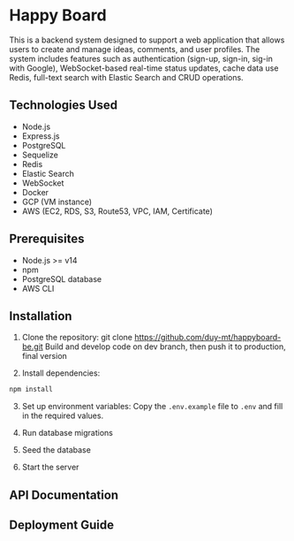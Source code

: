 # Happy Board

This is a backend system designed to support a web application that allows users to create and manage ideas, comments, and user profiles. The system includes features such as authentication (sign-up, sign-in, sig-in with Google), WebSocket-based real-time status updates, cache data use Redis, full-text search with Elastic Search and CRUD operations.

## Technologies Used
- Node.js
- Express.js
- PostgreSQL 
- Sequelize
- Redis
- Elastic Search
- WebSocket
- Docker
- GCP (VM instance) 
- AWS (EC2, RDS, S3, Route53, VPC, IAM, Certificate)

## Prerequisites
- Node.js >= v14
- npm
- PostgreSQL database
- AWS CLI

## Installation

1. Clone the repository:
git clone https://github.com/duy-mt/happyboard-be.git
Build and develop code on dev branch, then push it to production, final version

2. Install dependencies:
```bash
npm install
```

3. Set up environment variables:
Copy the `.env.example` file to `.env` and fill in the required values.

4. Run database migrations

5. Seed the database

6. Start the server

## API Documentation

## Deployment Guide




